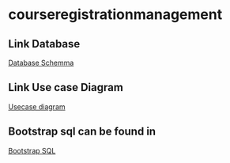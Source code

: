 # courseregistrationmanagement
## Link Database
[Database Schemma](https://drive.google.com/file/d/1O6cv8w87uKUUyJX_XX56WSSB6hOWLp-f/view?usp=sharing)

## Link Use case Diagram
[Usecase diagram](https://drive.google.com/file/d/1UAxUq6UEz_cSxS3rpLSo_rXkmDC6F3aa/view?usp=sharing)

## Bootstrap sql can be found in 
[Bootstrap SQL](src/main/resources/initial_data.sql)
